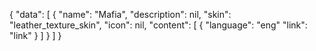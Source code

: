 {
    "data": [
        {
            "name": "Mafia",
            "description": nil,
            "skin": "leather_texture_skin",
            "icon": nil,
            "content": [
                {
                    "language": "eng"
                    "link": "link" 
                }
            ]
        }
    ]
}
